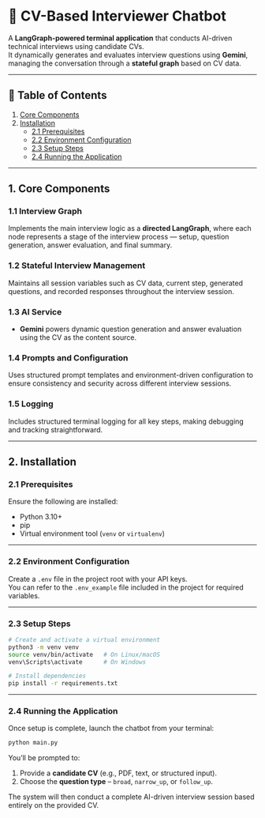 # 🧠 CV-Based Interviewer Chatbot

A **LangGraph-powered terminal application** that conducts AI-driven technical interviews using candidate CVs.  
It dynamically generates and evaluates interview questions using **Gemini**, managing the conversation through a **stateful graph** based on CV data.

---

## 📘 Table of Contents

1. [Core Components](#1-core-components)  
2. [Installation](#2-installation)  
   - [2.1 Prerequisites](#21-prerequisites)  
   - [2.2 Environment Configuration](#22-environment-configuration)  
   - [2.3 Setup Steps](#23-setup-steps)  
   - [2.4 Running the Application](#24-running-the-application)  

---

## 1. Core Components

### 1.1 Interview Graph
Implements the main interview logic as a **directed LangGraph**, where each node represents a stage of the interview process — setup, question generation, answer evaluation, and final summary.

### 1.2 Stateful Interview Management
Maintains all session variables such as CV data, current step, generated questions, and recorded responses throughout the interview session.

### 1.3 AI Service
- **Gemini** powers dynamic question generation and answer evaluation using the CV as the content source.

### 1.4 Prompts and Configuration
Uses structured prompt templates and environment-driven configuration to ensure consistency and security across different interview sessions.

### 1.5 Logging
Includes structured terminal logging for all key steps, making debugging and tracking straightforward.

---

## 2. Installation

### 2.1 Prerequisites
Ensure the following are installed:
- Python 3.10+
- pip
- Virtual environment tool (`venv` or `virtualenv`)

---

### 2.2 Environment Configuration

Create a `.env` file in the project root with your API keys.  
You can refer to the `.env_example` file included in the project for required variables.

---

### 2.3 Setup Steps

```bash
# Create and activate a virtual environment
python3 -m venv venv
source venv/bin/activate   # On Linux/macOS
venv\Scripts\activate      # On Windows

# Install dependencies
pip install -r requirements.txt
````

---

### 2.4 Running the Application

Once setup is complete, launch the chatbot from your terminal:

```bash
python main.py
```

You’ll be prompted to:

1. Provide a **candidate CV** (e.g., PDF, text, or structured input).
2. Choose the **question type** – `broad`, `narrow_up`, or `follow_up`.

The system will then conduct a complete AI-driven interview session based entirely on the provided CV.


